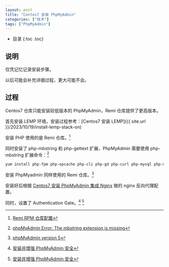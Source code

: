 ```yaml
---
layout: post
title: "Centos7 安装 PhpMyAdmin"
categories: ["技术"]
tags: ["PhpMyAdmin"]
---
```


* 目录
{:toc .toc}

## 说明
仅凭记忆记录安装步骤。

以后可能会补充详细过程，更大可能不会。

## 过程

Centos7 仓库只能安装较低版本的 PhpMyAdmin，Remi 仓库提供了更高版本。

首先安装 LEMP 环境，安装过程参考：[Centos7 安装 LEMP]({{ site.url }}/2023/10/19/install-lemp-stack-on)

安装 PHP 使用的是 Remi 仓库。[^1]

同时安装了 php-mbstring 和 php-gettext 扩展，PhpMyAdmin 需要使用 php-mbstring 扩展命令：[^2]

```bash
yum install php-fpm php-opcache php-cli php-gd php-curl php-mysql php-mbstring php-gettext
```

安装 PhpMyadmin 同样使用的 Remi 仓库。[^3]

安装好后根据 [Centos7 安装 PhpMyAdmin 集成 Nginx](https://linuxize.com/post/how-to-install-phpmyadmin-with-nginx-on-centos-7/) 做的 nginx 反向代理配置。

同时，设置了 Authentication Gate。[^4] [^5]

[^1]: [Remi RPM 仓库配置](https://rpms.remirepo.net/wizard/)
[^2]: [phpMyAdmin Error: The mbstring extension is missing](https://stackoverflow.com/questions/30047169/phpmyadmin-error-the-mbstring-extension-is-missing-please-check-your-php-confi)
[^3]: [phpMyAdmin version 5](https://blog.remirepo.net/post/2020/01/22/phpMyAdmin-version-5-en)
[^4]: [安装并增强 PhpMyAdmin 安全](https://www.digitalocean.com/community/tutorials/how-to-install-and-secure-phpmyadmin-with-nginx-on-a-centos-7-server)
[^5]: [安装并增强 PhpMyAdmin 安全](https://community.hetzner.com/tutorials/install-and-secure-phpmyadmin-with-nginx-on-centos-7)
